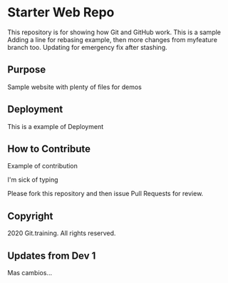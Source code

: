 # Starter Web Repo

This repository is for showing how Git and GitHub work. This is a sample
Adding a line for rebasing example, then more changes from myfeature branch too.
Updating for emergency fix after stashing.

## Purpose

Sample website with plenty of files for demos

## Deployment

This is a example of Deployment

## How to Contribute

Example of contribution

I'm sick of typing

Please fork this repository and then issue Pull Requests for review.

## Copyright

2020 Git.training. All rights reserved.

## Updates from Dev 1

Mas cambios...
